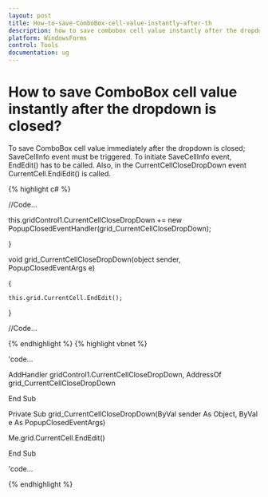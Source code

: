 ```yaml
---
layout: post
title: How-to-save-ComboBox-cell-value-instantly-after-th
description: how to save combobox cell value instantly after the dropdown is closed?
platform: WindowsForms
control: Tools
documentation: ug
---
```


# How to save ComboBox cell value instantly after the dropdown is closed?

To save ComboBox cell value immediately after the dropdown is closed; SaveCellInfo event must be triggered. To initiate SaveCellInfo event, EndEdit() has to be called. Also, in the CurrentCellCloseDropDown event CurrentCell.EndiEdit() is called.

{% highlight c# %}

//Code...

this.gridControl1.CurrentCellCloseDropDown += new PopupClosedEventHandler(grid_CurrentCellCloseDropDown);

}



void grid_CurrentCellCloseDropDown(object sender, PopupClosedEventArgs e) 

{

    this.grid.CurrentCell.EndEdit();

}

//Code...


{% endhighlight  %}
{% highlight vbnet %}



'code...

AddHandler gridControl1.CurrentCellCloseDropDown, AddressOf grid_CurrentCellCloseDropDown

End Sub



Private Sub grid_CurrentCellCloseDropDown(ByVal sender As Object, ByVal e As PopupClosedEventArgs)

Me.grid.CurrentCell.EndEdit()

End Sub



'code...


{% endhighlight  %}
